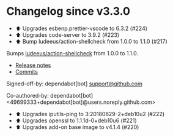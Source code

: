 # Changelog since v3.3.0
- ⬆️ Upgrades esbenp.prettier-vscode to 6.3.2 (#224) 
- ⬆️ Upgrades code-server to 3.9.2 (#223) 
- ⬆️ Bump ludeeus/action-shellcheck from 1.0.0 to 1.1.0 (#217)

Bumps [ludeeus/action-shellcheck](https://github.com/ludeeus/action-shellcheck) from 1.0.0 to 1.1.0.
- [Release notes](https://github.com/ludeeus/action-shellcheck/releases)
- [Commits](https://github.com/ludeeus/action-shellcheck/compare/1.0.0...94e0aab03ca135d11a35e5bfc14e6746dc56e7e9)

Signed-off-by: dependabot[bot] <support@github.com>

Co-authored-by: dependabot[bot] <49699333+dependabot[bot]@users.noreply.github.com> 
- ⬆️ Upgrades iputils-ping to 3:20180629-2+deb10u2 (#222) 
- ⬆️ Upgrades openssl to 1.1.1d-0+deb10u6 (#221) 
- ⬆️ Upgrades add-on base image to v4.1.4 (#220) 
